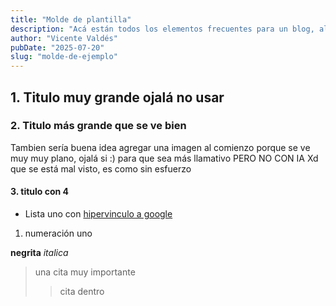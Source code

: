 ```yaml
---
title: "Molde de plantilla"
description: "Acá están todos los elementos frecuentes para un blog, al menos lo que yo he visto"
author: "Vicente Valdés"
pubDate: "2025-07-20"
slug: "molde-de-ejemplo"
---
```


## 1. Titulo muy grande ojalá no usar

### 2. Titulo más grande que se ve bien

Tambien sería buena idea agregar una imagen al comienzo porque se ve muy muy plano, ojalá si :) para que sea más llamativo PERO NO CON IA Xd que se está mal visto, es como sin esfuerzo

#### 3. titulo con 4

- Lista uno con [hipervinculo a google](https://google.com)

1. numeración uno

**negrita**
_italica_

> una cita muy importante
>
> > cita dentro
